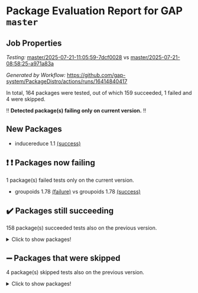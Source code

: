 # Package Evaluation Report for GAP `master`

## Job Properties

*Testing:* [master/2025-07-21-11:05:59-7dcf0028](https://github.com/gap-system/PackageDistro/blob/data/reports/master/2025-07-21-11:05:59-7dcf0028) vs [master/2025-07-21-08:58:25-a971a83a](https://github.com/gap-system/PackageDistro/blob/data/reports/master/2025-07-21-08:58:25-a971a83a)

*Generated by Workflow:* https://github.com/gap-system/PackageDistro/actions/runs/16414840417

In total, 164 packages were tested, out of which 159 succeeded, 1 failed and 4 were skipped.

:bangbang: **Detected package(s) failing only on current version.** :bangbang:

## New Packages

- inducereduce 1.1 [(success)](https://github.com/gap-system/PackageDistro/actions/runs/16414840417/job/46378751500)

## :exclamation: :exclamation: Packages now failing

1 package(s) failed tests only on the current version.
- groupoids 1.78 [(failure)](https://github.com/gap-system/PackageDistro/actions/runs/16414840417/job/46378751452) vs groupoids 1.78 [(success)](https://github.com/gap-system/PackageDistro/actions/runs/16412223220/job/46370233509)

## :heavy_check_mark: Packages still succeeding

158 package(s) succeeded tests also on the previous version.
<details><summary>Click to show packages!</summary>

- 4ti2interface 2024.11-01 [(success)](https://github.com/gap-system/PackageDistro/actions/runs/16414840417/job/46378751200)
- ace 5.7.0 [(success)](https://github.com/gap-system/PackageDistro/actions/runs/16414840417/job/46378751187)
- aclib 1.3.2 [(success)](https://github.com/gap-system/PackageDistro/actions/runs/16414840417/job/46378751225)
- agt 0.3.1 [(success)](https://github.com/gap-system/PackageDistro/actions/runs/16414840417/job/46378751213)
- alco 1.1.1 [(success)](https://github.com/gap-system/PackageDistro/actions/runs/16414840417/job/46378751235)
- alnuth 3.2.1 [(success)](https://github.com/gap-system/PackageDistro/actions/runs/16414840417/job/46378751189)
- anupq 3.3.1 [(success)](https://github.com/gap-system/PackageDistro/actions/runs/16414840417/job/46378751212)
- atlasrep 2.1.9 [(success)](https://github.com/gap-system/PackageDistro/actions/runs/16414840417/job/46378751205)
- autodoc 2025.05.09 [(success)](https://github.com/gap-system/PackageDistro/actions/runs/16414840417/job/46378751215)
- automata 1.16 [(success)](https://github.com/gap-system/PackageDistro/actions/runs/16414840417/job/46378751260)
- automgrp 1.3.3 [(success)](https://github.com/gap-system/PackageDistro/actions/runs/16414840417/job/46378751269)
- autpgrp 1.11.1 [(success)](https://github.com/gap-system/PackageDistro/actions/runs/16414840417/job/46378751248)
- cap 2025.07-08 [(success)](https://github.com/gap-system/PackageDistro/actions/runs/16414840417/job/46378751262)
- caratinterface 2.3.7 [(success)](https://github.com/gap-system/PackageDistro/actions/runs/16414840417/job/46378751275)
- cddinterface 2025.06.24 [(success)](https://github.com/gap-system/PackageDistro/actions/runs/16414840417/job/46378751287)
- circle 1.6.6 [(success)](https://github.com/gap-system/PackageDistro/actions/runs/16414840417/job/46378751277)
- classicpres 1.22 [(success)](https://github.com/gap-system/PackageDistro/actions/runs/16414840417/job/46378751265)
- cohomolo 1.6.11 [(success)](https://github.com/gap-system/PackageDistro/actions/runs/16414840417/job/46378751267)
- congruence 1.2.7 [(success)](https://github.com/gap-system/PackageDistro/actions/runs/16414840417/job/46378751283)
- corefreesub 0.6 [(success)](https://github.com/gap-system/PackageDistro/actions/runs/16414840417/job/46378751311)
- corelg 1.57 [(success)](https://github.com/gap-system/PackageDistro/actions/runs/16414840417/job/46378751296)
- crime 1.6 [(success)](https://github.com/gap-system/PackageDistro/actions/runs/16414840417/job/46378751284)
- crisp 1.4.6 [(success)](https://github.com/gap-system/PackageDistro/actions/runs/16414840417/job/46378751293)
- crypting 0.10.6 [(success)](https://github.com/gap-system/PackageDistro/actions/runs/16414840417/job/46378751289)
- cryst 4.1.29 [(success)](https://github.com/gap-system/PackageDistro/actions/runs/16414840417/job/46378751310)
- crystcat 1.1.10 [(success)](https://github.com/gap-system/PackageDistro/actions/runs/16414840417/job/46378751307)
- ctbllib 1.3.11 [(success)](https://github.com/gap-system/PackageDistro/actions/runs/16414840417/job/46378751288)
- cubefree 1.20 [(success)](https://github.com/gap-system/PackageDistro/actions/runs/16414840417/job/46378751292)
- curlinterface 2.4.2 [(success)](https://github.com/gap-system/PackageDistro/actions/runs/16414840417/job/46378751315)
- cvec 2.8.4 [(success)](https://github.com/gap-system/PackageDistro/actions/runs/16414840417/job/46378751361)
- datastructures 0.3.3 [(success)](https://github.com/gap-system/PackageDistro/actions/runs/16414840417/job/46378751341)
- deepthought 1.0.9 [(success)](https://github.com/gap-system/PackageDistro/actions/runs/16414840417/job/46378751316)
- design 1.8.2 [(success)](https://github.com/gap-system/PackageDistro/actions/runs/16414840417/job/46378751327)
- difsets 2.3.1 [(success)](https://github.com/gap-system/PackageDistro/actions/runs/16414840417/job/46378751345)
- digraphs 1.10.0 [(success)](https://github.com/gap-system/PackageDistro/actions/runs/16414840417/job/46378751349)
- edim 1.3.8 [(success)](https://github.com/gap-system/PackageDistro/actions/runs/16414840417/job/46378751336)
- example 4.4.1 [(success)](https://github.com/gap-system/PackageDistro/actions/runs/16414840417/job/46378751346)
- examplesforhomalg 2023.10-01 [(success)](https://github.com/gap-system/PackageDistro/actions/runs/16414840417/job/46378751384)
- factint 1.6.3 [(success)](https://github.com/gap-system/PackageDistro/actions/runs/16414840417/job/46378751364)
- ferret 1.0.14 [(success)](https://github.com/gap-system/PackageDistro/actions/runs/16414840417/job/46378751395)
- fga 1.5.0 [(success)](https://github.com/gap-system/PackageDistro/actions/runs/16414840417/job/46378751370)
- fining 1.5.6 [(success)](https://github.com/gap-system/PackageDistro/actions/runs/16414840417/job/46378751396)
- float 1.0.7 [(success)](https://github.com/gap-system/PackageDistro/actions/runs/16414840417/job/46378751430)
- format 1.4.4 [(success)](https://github.com/gap-system/PackageDistro/actions/runs/16414840417/job/46378751407)
- forms 1.2.13 [(success)](https://github.com/gap-system/PackageDistro/actions/runs/16414840417/job/46378751385)
- fplsa 1.2.6 [(success)](https://github.com/gap-system/PackageDistro/actions/runs/16414840417/job/46378751408)
- fr 2.4.13 [(success)](https://github.com/gap-system/PackageDistro/actions/runs/16414840417/job/46378751387)
- francy 2.0.3 [(success)](https://github.com/gap-system/PackageDistro/actions/runs/16414840417/job/46378751399)
- fwtree 1.3 [(success)](https://github.com/gap-system/PackageDistro/actions/runs/16414840417/job/46378751427)
- gapdoc 1.6.7 [(success)](https://github.com/gap-system/PackageDistro/actions/runs/16414840417/job/46378751421)
- gauss 2024.11-01 [(success)](https://github.com/gap-system/PackageDistro/actions/runs/16414840417/job/46378751406)
- gaussforhomalg 2024.08-01 [(success)](https://github.com/gap-system/PackageDistro/actions/runs/16414840417/job/46378751397)
- gbnp 1.1.0 [(success)](https://github.com/gap-system/PackageDistro/actions/runs/16414840417/job/46378751434)
- generalizedmorphismsforcap 2025.07-01 [(success)](https://github.com/gap-system/PackageDistro/actions/runs/16414840417/job/46378751441)
- genss 1.6.9 [(success)](https://github.com/gap-system/PackageDistro/actions/runs/16414840417/job/46378751439)
- gradedmodules 2024.12-01 [(success)](https://github.com/gap-system/PackageDistro/actions/runs/16414840417/job/46378751448)
- gradedringforhomalg 2024.07-01 [(success)](https://github.com/gap-system/PackageDistro/actions/runs/16414840417/job/46378751457)
- grape 4.9.2 [(success)](https://github.com/gap-system/PackageDistro/actions/runs/16414840417/job/46378751449)
- grpconst 2.6.5 [(success)](https://github.com/gap-system/PackageDistro/actions/runs/16414840417/job/46378751466)
- guarana 0.96.3 [(success)](https://github.com/gap-system/PackageDistro/actions/runs/16414840417/job/46378751454)
- guava 3.20 [(success)](https://github.com/gap-system/PackageDistro/actions/runs/16414840417/job/46378751460)
- hap 1.70 [(success)](https://github.com/gap-system/PackageDistro/actions/runs/16414840417/job/46378751497)
- hapcryst 0.1.15 [(success)](https://github.com/gap-system/PackageDistro/actions/runs/16414840417/job/46378751470)
- hecke 1.5.4 [(success)](https://github.com/gap-system/PackageDistro/actions/runs/16414840417/job/46378751472)
- help 4.0 [(success)](https://github.com/gap-system/PackageDistro/actions/runs/16414840417/job/46378751481)
- homalg 2024.01-01 [(success)](https://github.com/gap-system/PackageDistro/actions/runs/16414840417/job/46378751467)
- homalgtocas 2023.11-01 [(success)](https://github.com/gap-system/PackageDistro/actions/runs/16414840417/job/46378751520)
- ibnp 0.15 [(success)](https://github.com/gap-system/PackageDistro/actions/runs/16414840417/job/46378751484)
- idrel 2.48 [(success)](https://github.com/gap-system/PackageDistro/actions/runs/16414840417/job/46378751492)
- images 1.3.3 [(success)](https://github.com/gap-system/PackageDistro/actions/runs/16414840417/job/46378751496)
- intpic 0.4.0 [(success)](https://github.com/gap-system/PackageDistro/actions/runs/16414840417/job/46378751503)
- io 4.9.3 [(success)](https://github.com/gap-system/PackageDistro/actions/runs/16414840417/job/46378751504)
- io_forhomalg 2023.02-04 [(success)](https://github.com/gap-system/PackageDistro/actions/runs/16414840417/job/46378751491)
- irredsol 1.4.4 [(success)](https://github.com/gap-system/PackageDistro/actions/runs/16414840417/job/46378751515)
- json 2.2.3 [(success)](https://github.com/gap-system/PackageDistro/actions/runs/16414840417/job/46378751528)
- jupyterkernel 1.5.1 [(success)](https://github.com/gap-system/PackageDistro/actions/runs/16414840417/job/46378751512)
- jupyterviz 1.5.6 [(success)](https://github.com/gap-system/PackageDistro/actions/runs/16414840417/job/46378751519)
- kan 1.37 [(success)](https://github.com/gap-system/PackageDistro/actions/runs/16414840417/job/46378751505)
- kbmag 1.5.11 [(success)](https://github.com/gap-system/PackageDistro/actions/runs/16414840417/job/46378751545)
- laguna 3.9.7 [(success)](https://github.com/gap-system/PackageDistro/actions/runs/16414840417/job/46378751517)
- liealgdb 2.2.1 [(success)](https://github.com/gap-system/PackageDistro/actions/runs/16414840417/job/46378751526)
- liepring 2.9.1 [(success)](https://github.com/gap-system/PackageDistro/actions/runs/16414840417/job/46378751560)
- liering 2.4.2 [(success)](https://github.com/gap-system/PackageDistro/actions/runs/16414840417/job/46378751555)
- linearalgebraforcap 2025.07-03 [(success)](https://github.com/gap-system/PackageDistro/actions/runs/16414840417/job/46378751529)
- lins 0.9 [(success)](https://github.com/gap-system/PackageDistro/actions/runs/16414840417/job/46378751586)
- localizeringforhomalg 2023.10-01 [(success)](https://github.com/gap-system/PackageDistro/actions/runs/16414840417/job/46378751559)
- loops 3.4.4 [(success)](https://github.com/gap-system/PackageDistro/actions/runs/16414840417/job/46378751573)
- lpres 1.1.1 [(success)](https://github.com/gap-system/PackageDistro/actions/runs/16414840417/job/46378751579)
- majoranaalgebras 1.5.2 [(success)](https://github.com/gap-system/PackageDistro/actions/runs/16414840417/job/46378751583)
- mapclass 1.4.6 [(success)](https://github.com/gap-system/PackageDistro/actions/runs/16414840417/job/46378751565)
- matgrp 0.71 [(success)](https://github.com/gap-system/PackageDistro/actions/runs/16414840417/job/46378751595)
- matricesforhomalg 2024.11-02 [(success)](https://github.com/gap-system/PackageDistro/actions/runs/16414840417/job/46378751593)
- modisom 3.0.0 [(success)](https://github.com/gap-system/PackageDistro/actions/runs/16414840417/job/46378751594)
- modulepresentationsforcap 2025.06-02 [(success)](https://github.com/gap-system/PackageDistro/actions/runs/16414840417/job/46378751603)
- modules 2024.12-01 [(success)](https://github.com/gap-system/PackageDistro/actions/runs/16414840417/job/46378751589)
- monoidalcategories 2025.07-06 [(success)](https://github.com/gap-system/PackageDistro/actions/runs/16414840417/job/46378751609)
- nconvex 2024.12-01 [(success)](https://github.com/gap-system/PackageDistro/actions/runs/16414840417/job/46378751588)
- nilmat 1.4.2 [(success)](https://github.com/gap-system/PackageDistro/actions/runs/16414840417/job/46378751600)
- nock 1.5 [(success)](https://github.com/gap-system/PackageDistro/actions/runs/16414840417/job/46378751617)
- normalizinterface 1.4.1 [(success)](https://github.com/gap-system/PackageDistro/actions/runs/16414840417/job/46378751622)
- nq 2.5.11 [(success)](https://github.com/gap-system/PackageDistro/actions/runs/16414840417/job/46378751612)
- numericalsgps 1.4.0 [(success)](https://github.com/gap-system/PackageDistro/actions/runs/16414840417/job/46378751621)
- openmath 11.5.3 [(success)](https://github.com/gap-system/PackageDistro/actions/runs/16414840417/job/46378751639)
- orb 5.0.1 [(success)](https://github.com/gap-system/PackageDistro/actions/runs/16414840417/job/46378751635)
- packagemanager 1.6.3 [(success)](https://github.com/gap-system/PackageDistro/actions/runs/16414840417/job/46378751627)
- patternclass 2.4.5 [(success)](https://github.com/gap-system/PackageDistro/actions/runs/16414840417/job/46378751658)
- permut 2.0.5 [(success)](https://github.com/gap-system/PackageDistro/actions/runs/16414840417/job/46378751663)
- polenta 1.3.11 [(success)](https://github.com/gap-system/PackageDistro/actions/runs/16414840417/job/46378751650)
- polymaking 0.8.7 [(success)](https://github.com/gap-system/PackageDistro/actions/runs/16414840417/job/46378751659)
- primgrp 3.4.4 [(success)](https://github.com/gap-system/PackageDistro/actions/runs/16414840417/job/46378751668)
- profiling 2.6.2 [(success)](https://github.com/gap-system/PackageDistro/actions/runs/16414840417/job/46378751667)
- qdistrnd 0.9.5 [(success)](https://github.com/gap-system/PackageDistro/actions/runs/16414840417/job/46378751656)
- qpa 1.35 [(success)](https://github.com/gap-system/PackageDistro/actions/runs/16414840417/job/46378751673)
- quagroup 1.8.4 [(success)](https://github.com/gap-system/PackageDistro/actions/runs/16414840417/job/46378751684)
- radiroot 2.9 [(success)](https://github.com/gap-system/PackageDistro/actions/runs/16414840417/job/46378751672)
- rcwa 4.7.1 [(success)](https://github.com/gap-system/PackageDistro/actions/runs/16414840417/job/46378751681)
- rds 1.8 [(success)](https://github.com/gap-system/PackageDistro/actions/runs/16414840417/job/46378751682)
- recog 1.4.4 [(success)](https://github.com/gap-system/PackageDistro/actions/runs/16414840417/job/46378751697)
- repndecomp 1.3.0 [(success)](https://github.com/gap-system/PackageDistro/actions/runs/16414840417/job/46378751705)
- repsn 3.1.2 [(success)](https://github.com/gap-system/PackageDistro/actions/runs/16414840417/job/46378751707)
- resclasses 4.7.3 [(success)](https://github.com/gap-system/PackageDistro/actions/runs/16414840417/job/46378751695)
- ringsforhomalg 2024.11-02 [(success)](https://github.com/gap-system/PackageDistro/actions/runs/16414840417/job/46378751701)
- sco 2023.08-01 [(success)](https://github.com/gap-system/PackageDistro/actions/runs/16414840417/job/46378751723)
- scscp 2.4.3 [(success)](https://github.com/gap-system/PackageDistro/actions/runs/16414840417/job/46378751717)
- semigroups 5.5.3 [(success)](https://github.com/gap-system/PackageDistro/actions/runs/16414840417/job/46378751727)
- sglppow 2.4 [(success)](https://github.com/gap-system/PackageDistro/actions/runs/16414840417/job/46378751736)
- sgpviz 0.999.6 [(success)](https://github.com/gap-system/PackageDistro/actions/runs/16414840417/job/46378751737)
- simpcomp 2.1.14 [(success)](https://github.com/gap-system/PackageDistro/actions/runs/16414840417/job/46378751731)
- singular 2024.06.03 [(success)](https://github.com/gap-system/PackageDistro/actions/runs/16414840417/job/46378751729)
- sl2reps 1.1 [(success)](https://github.com/gap-system/PackageDistro/actions/runs/16414840417/job/46378751725)
- sla 1.6.2 [(success)](https://github.com/gap-system/PackageDistro/actions/runs/16414840417/job/46378751752)
- smallantimagmas 0.4.1 [(success)](https://github.com/gap-system/PackageDistro/actions/runs/16414840417/job/46378751738)
- smallgrp 1.5.4 [(success)](https://github.com/gap-system/PackageDistro/actions/runs/16414840417/job/46378751744)
- smallsemi 0.7.2 [(success)](https://github.com/gap-system/PackageDistro/actions/runs/16414840417/job/46378751761)
- sonata 2.9.6 [(success)](https://github.com/gap-system/PackageDistro/actions/runs/16414840417/job/46378751749)
- sophus 1.27 [(success)](https://github.com/gap-system/PackageDistro/actions/runs/16414840417/job/46378751756)
- sotgrps 1.3 [(success)](https://github.com/gap-system/PackageDistro/actions/runs/16414840417/job/46378751794)
- spinsym 1.5.2 [(success)](https://github.com/gap-system/PackageDistro/actions/runs/16414840417/job/46378751759)
- standardff 1.0 [(success)](https://github.com/gap-system/PackageDistro/actions/runs/16414840417/job/46378751766)
- symbcompcc 1.3.2 [(success)](https://github.com/gap-system/PackageDistro/actions/runs/16414840417/job/46378751754)
- thelma 1.3 [(success)](https://github.com/gap-system/PackageDistro/actions/runs/16414840417/job/46378751769)
- tomlib 1.2.11 [(success)](https://github.com/gap-system/PackageDistro/actions/runs/16414840417/job/46378751774)
- toolsforhomalg 2025.05-01 [(success)](https://github.com/gap-system/PackageDistro/actions/runs/16414840417/job/46378751775)
- toric 1.9.6 [(success)](https://github.com/gap-system/PackageDistro/actions/runs/16414840417/job/46378751808)
- transgrp 3.6.5 [(success)](https://github.com/gap-system/PackageDistro/actions/runs/16414840417/job/46378751786)
- typeset 1.2.3 [(success)](https://github.com/gap-system/PackageDistro/actions/runs/16414840417/job/46378751805)
- ugaly 4.1.3 [(success)](https://github.com/gap-system/PackageDistro/actions/runs/16414840417/job/46378751791)
- unipot 1.6 [(success)](https://github.com/gap-system/PackageDistro/actions/runs/16414840417/job/46378751795)
- unitlib 5.0.0 [(success)](https://github.com/gap-system/PackageDistro/actions/runs/16414840417/job/46378751814)
- utils 0.89 [(success)](https://github.com/gap-system/PackageDistro/actions/runs/16414840417/job/46378751801)
- uuid 0.7 [(success)](https://github.com/gap-system/PackageDistro/actions/runs/16414840417/job/46378751809)
- walrus 0.9991 [(success)](https://github.com/gap-system/PackageDistro/actions/runs/16414840417/job/46378751810)
- wedderga 4.11.1 [(success)](https://github.com/gap-system/PackageDistro/actions/runs/16414840417/job/46378751817)
- wpe 0.8 [(success)](https://github.com/gap-system/PackageDistro/actions/runs/16414840417/job/46378751872)
- xmod 2.95 [(success)](https://github.com/gap-system/PackageDistro/actions/runs/16414840417/job/46378751819)
- xmodalg 1.32 [(success)](https://github.com/gap-system/PackageDistro/actions/runs/16414840417/job/46378751834)
- yangbaxter 0.10.7 [(success)](https://github.com/gap-system/PackageDistro/actions/runs/16414840417/job/46378751825)
- zeromqinterface 0.17 [(success)](https://github.com/gap-system/PackageDistro/actions/runs/16414840417/job/46378751850)
</details>

## :heavy_minus_sign: Packages that were skipped

4 package(s) skipped tests also on the previous version.
<details><summary>Click to show packages!</summary>

- browse 1.8.21 [(skipped)](https://github.com/gap-system/PackageDistro/actions/runs/16414840417/job/46378260051)
- itc 1.5.1 [(skipped)](https://github.com/gap-system/PackageDistro/actions/runs/16414840417/job/46378260051)
- polycyclic 2.16 [(skipped)](https://github.com/gap-system/PackageDistro/actions/runs/16414840417/job/46378260051)
- xgap 4.32 [(skipped)](https://github.com/gap-system/PackageDistro/actions/runs/16414840417/job/46378260051)
</details>


